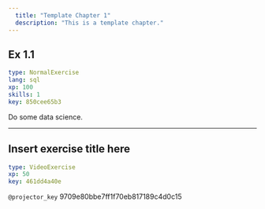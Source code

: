 ```yaml
---
  title: "Template Chapter 1"
  description: "This is a template chapter."
---
```


## Ex 1.1

```yaml
type: NormalExercise 
lang: sql
xp: 100 
skills: 1
key: 850cee65b3   
```


Do some data science.


---

## Insert exercise title here

```yaml
type: VideoExercise 
xp: 50 
key: 461dd4a40e   
```

`@projector_key`
9709e80bbe7ff1f70eb817189c4d0c15